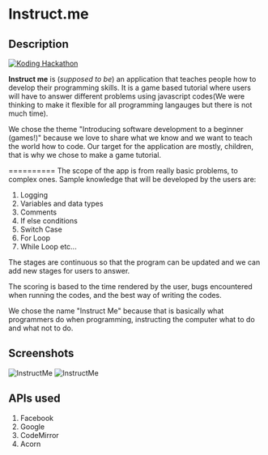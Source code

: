 # Instruct.me

## Description

[![Koding Hackathon](http://roncabal.koding.io/images/badge.png "Koding Hackathon")](https://koding.com/Hackathon)

**Instruct me** is (*supposed to be*) an application that teaches people how to develop their programming skills. It is a game based tutorial where users will have to answer different problems using javascript codes(We were thinking to make it flexible for all programming langauges but there is not much time).

We chose the theme "Introducing software development to a beginner (games!)" because we love to share what we know and we want to teach the world how to code. Our target for the application are mostly, children, that is why we chose to make a game tutorial. 

==========
The scope of the app is from really basic problems, to complex ones. Sample knowledge that will be developed by the users are:

1. Logging
2. Variables and data types
3. Comments
4. If else conditions
5. Switch Case
6. For Loop
7. While Loop
etc...

The stages are continuous so that the program can be updated and we can add new stages for users to answer.

The scoring is based to the time rendered by the user, bugs encountered when running the codes, and the best way of writing the codes.

We chose the name "Instruct Me" because that is basically what programmers do when programming, instructing the computer what to do and what not to do.


## Screenshots

![InstructMe](http://roncabal.koding.io/images/Screen%20Shot%202014-12-08%20at%202.44.08%20PM.png "InstructMe")
![InstructMe](http://roncabal.koding.io/images/Screen%20Shot%202014-12-08%20at%202.43.56%20PM.png "InstructMe")

## APIs used

1. Facebook
2. Google
3. CodeMirror
4. Acorn
